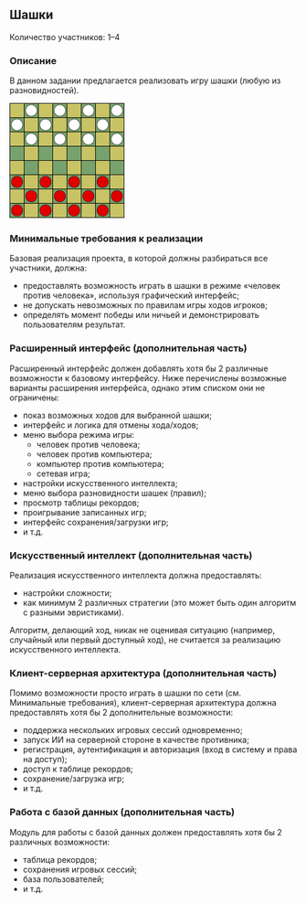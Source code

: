 Шашки
-----

Количество участников: 1–4

### Oписание

В данном задании предлагается реализовать игру шашки (любую из разновидностей).

![Начальное расположение шашек.](images/checkers.png)

### Минимальные требования к реализации

Базовая реализация проекта, в которой должны разбираться все участники, должна:

- предоставлять возможность играть в шашки в режиме «человек против человека»,
  используя графический интерфейс;
- не допускать невозможных по правилам игры ходов игроков;
- определять момент победы или ничьей и демонстрировать пользователям результат.

### Расширенный интерфейс (дополнительная часть)

Расширенный интерфейс должен добавлять хотя бы 2 различные возможности к базовому интерфейсу.
Ниже перечислены возможные варианты расширения интерфейса, однако этим списком они не ограничены:

- показ возможных ходов для выбранной шашки;
- интерфейс и логика для отмены хода/ходов;
- меню выбора режима игры:
    - человек против человека;
    - человек против компьютера;
    - компьютер против компьютера;
    - сетевая игра;
- настройки искусственного интеллекта;
- меню выбора разновидности шашек (правил);
- просмотр таблицы рекордов;
- проигрывание записанных игр;
- интерфейс сохранения/загрузки игр;
- и т.д.

### Искусственный интеллект (дополнительная часть)

Реализация искусственного интеллекта должна предоставлять:

- настройки сложности;
- как минимум 2 различных стратегии (это может быть один алгоритм с разными эвристиками).

Алгоритм, делающий ход, никак не оценивая ситуацию (например, случайный или первый доступный ход),
не считается за реализацию искусственного интеллекта.

### Клиент-серверная архитектура (дополнительная часть)

Помимо возможности просто играть в шашки по сети (см. Минимальные требования),
клиент-серверная архитектура должна предоставлять хотя бы 2 дополнительные возможности:

- поддержка нескольких игровых сессий одновременно;
- запуск ИИ на серверной стороне в качестве противника;
- регистрация, аутентификация и авторизация (вход в систему и права на доступ);
- доступ к таблице рекордов;
- сохранение/загрузка игр;
- и т.д.

### Работа с базой данных (дополнительная часть)

Модуль для работы с базой данных должен предоставлять хотя бы 2 различных возможности:

- таблица рекордов;
- сохранения игровых сессий;
- база пользователей;
- и т.д.

